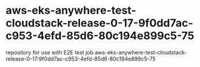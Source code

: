 # aws-eks-anywhere-test-cloudstack-release-0-17-9f0dd7ac-c953-4efd-85d6-80c194e899c5-75
repository for use with E2E test job aws-eks-anywhere-test-cloudstack-release-0-17:9f0dd7ac-c953-4efd-85d6-80c194e899c5-75
